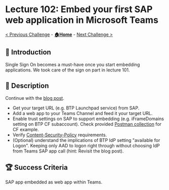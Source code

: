 # Lecture 102: Embed your first SAP web application in Microsoft Teams

[< Previous Challenge](./101-trust-sso.md) - **[🏠Home](../README.md)** - [Next Challenge >](./103a-sap-principal-propagation-basics.md)

## 🔭 Introduction

Single Sign On becomes a must-have once you start embedding applications. We took care of the sign on part in lecture 101.

## 📖 Description

Continue with the [blog post](https://blogs.sap.com/2022/01/26/integrate-sap-cloud-portal-and-launchpad-service-into-microsoft-teams-including-sso/).

- Get your target URL (e.g. BTP Launchpad service) from SAP.
- Add a web app to your Teams Channel and feed it your target URL.
- Enable trust settings on SAP to support embedding (e.g. iFrameDomains setting on BTP CF subaccount). Check provided [Postman collection](../Templates/BTP-Security-API.postman_collection.json) for CF example.
- Verify [Content-Security-Policy](https://developer.mozilla.org/docs/Web/HTTP/CSP) requirements.
- (Optional) understand the implications of BTP IdP setting "available for Logon". Keeping only AAD to logon right through without choosing IdP from Teams SAP app call (hint: Revisit the blog post).

## 🏆 Success Criteria

SAP app embedded as web app within Teams.
